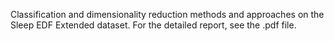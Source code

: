 Classification and dimensionality reduction methods and approaches on the Sleep EDF Extended dataset.
For the detailed report, see the .pdf file.
